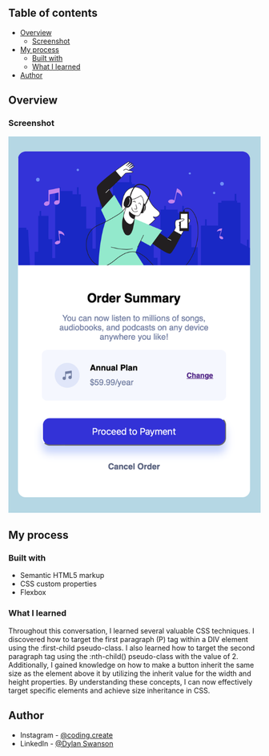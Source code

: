 ## Table of contents

- [Overview](#overview)
  - [Screenshot](#screenshot)
- [My process](#my-process)
  - [Built with](#built-with)
  - [What I learned](#what-i-learned)
- [Author](#author)

## Overview


### Screenshot
![Image](<Screenshot 2023-07-08 at 2.08.06 PM.png>)

## My process

### Built with

- Semantic HTML5 markup
- CSS custom properties
- Flexbox

### What I learned

Throughout this conversation, I learned several valuable CSS techniques. I discovered how to target the first paragraph (P) tag within a DIV element using the :first-child pseudo-class. I also learned how to target the second paragraph tag using the :nth-child() pseudo-class with the value of 2. Additionally, I gained knowledge on how to make a button inherit the same size as the element above it by utilizing the inherit value for the width and height properties. By understanding these concepts, I can now effectively target specific elements and achieve size inheritance in CSS.

## Author

- Instagram - [@coding.create](https://www.instagram.com/coding.create/)
- LinkedIn - [@Dylan Swanson](www.linkedin.com/in/dylan-swanson-018223211)

